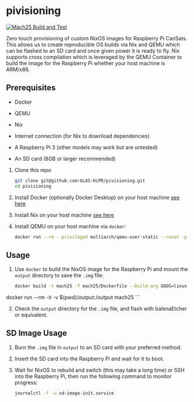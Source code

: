 # pivisioning

[![Mach25 Build and Test](https://github.com/ULAS-HiPR/pivisioning/actions/workflows/mach25_build.yml/badge.svg)](https://github.com/ULAS-HiPR/pivisioning/actions/workflows/mach25_build.yml)

Zero touch provisioning of custom NixOS images for Raspberry Pi CanSats. This allows us to create reproducible OS builds via Nix and QEMU which can be flashed to an SD card and once given power it is ready to fly. Nix supports cross compilation which is leveraged by the QEMU Container to build the image for the Raspberry Pi whether your host machine is ARM/x86.

## Prerequisites

-   Docker 
-   QEMU 
-   Nix

- Internet connection (for Nix to download dependencies)
- A Raspberry Pi 3 (other models may work but are untested)
- An SD card (8GB or larger recommended)

1.  Clone this repo 
    
    ```sh
    git clone git@github.com:ULAS-HiPR/pivisioning.git
    cd pivisioning
    ```

2.  Install Docker (optionally Docker Desktop) on your host machine [see here](https://docs.docker.com/get-docker/)

3.  Install Nix on your host machine [see here](https://nixos.org/download/)

4.  Install QEMU on your host machine via `docker`:
    
    ```sh
    docker run --rm --privileged multiarch/qemu-user-static --reset -p yes
    ```
## Usage

1.  Use `docker` to build the NixOS image for the Raspberry Pi and mount the `output` directory to save the `.img` file:

    ```sh
    docker build -t mach25 -f mach25/Dockerfile --build-arg GOOS=linux --build-arg GOARCH=arm --build-arg RPI_VERSION=4 . && \
docker run --rm -it -v $(pwd)/output:/output mach25
    ```

2.  Check the `output` directory for the `.img` file, and flash with balenaEtcher or equivalent.

## SD Image Usage

1.  Burn the `.img` file in `output` to an SD card with your preferred method.

2.  Insert the SD card into the Raspberry Pi and wait for it to boot.

3.  Wait for NixOS to rebuild and switch (this may take a long time) or SSH into
    the Raspberry Pi, then run the following command to monitor progress:

    ```sh
    journalctl -f -u sd-image-init.service
    ```
